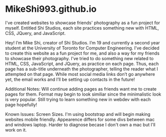 # MikeShi993.github.io
I've created websites to showcase friends' photography as a fun project for myself. Entitled Shi Studios, each site practices something new with HTML, CSS, JQuery, and JavaScript.

Hey! I’m Mike Shi, creator of Shi Studios.
I’m 19 and currently a second year student at the University of Toronto for Computer Engineering.
I’ve decided to create this website as a fun project for me, and also a way for my friends to showcase their photography.
I’ve tried to do something new related to HTML, CSS, JavaScript, and JQuery, as practice on each page. 
Thus, each page has a sub-title underneath the photographer, telling the reader what I attempted on that page.
While most social media links don’t go anywhere yet, the email works and I’ll be setting up contacts in the future!

Additional Notes:
Will continue adding pages as friends want me to create pages for them.
Format may begin to look similiar since the minimalistic look is very popular.
Still trying to learn something new in webdev with each page hopefully!

Known Issues:
Screen Sizes. I'm using bootstrap and will begin making websites mobile friendly.
Appearence differs for some divs between mac and windows laptop. Harder to diagnose becase I don't own a mac but I'll work on it.
